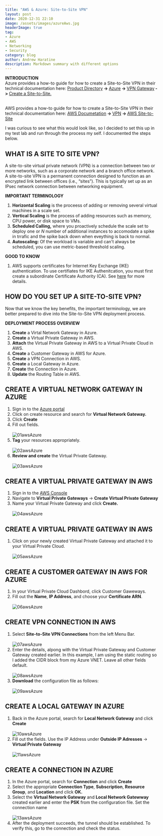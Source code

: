 ```yaml
---
title: "AWS & Azure: Site-to-Site VPN"
layout: post
date: 2020-12-31 22:10
image: /assets/images/azureAws.jpg
headerImage: true
tag:
- Azure
- AWS
- Networking
- Security
category: blog
author: Andrew Haratine
description: Markdown summary with different options
---
```



<b>INTRODUCTION</b>
<br>Azure provides a how-to guide for how to create a Site-to-Site VPN in their technical documentation here: 
<a href="https://docs.microsoft.com/en-us/documentation/">Product Directory</a><b> -> </b><a href="https://docs.microsoft.com/en-us/azure/?product=featured">Azure</a><b> -> </b><a href="https://docs.microsoft.com/en-us/azure/virtual-machines/windows/tutorial-manage-vm">VPN Gateway</a><b> -> </b><a href="https://docs.microsoft.com/en-us/azure/vpn-gateway/">Create a Site-to-Site.</a> 

<br>AWS provides a how-to guide for how to create a Site-to-Site VPN in their technical documentation here: 
<a href="https://docs.aws.amazon.com/">AWS Documetation</a><b> -> </b><a href="https://docs.aws.amazon.com/vpn/?id=docs_gateway">VPN</a><b> -> </b><a href="https://docs.aws.amazon.com/vpn/latest/s2svpn/VPC_VPN.html">AWS Site-to-Site</a>

I was curious to see what this would look like, so I decided to set this up in my test lab and run through the process my self. I documented the steps below.


<h2>WHAT IS A SITE TO SITE VPN?</h2>
A site-to-site virtual private network (VPN) is a connection between two or more networks, such as a corporate network and a branch office network. A site-to-site VPN is a permanent connection designed to function as an encrypted link between offices (i.e., “sites”). This is typically set up as an IPsec network connection between networking equipment.

<b>IMPORTANT TERMINOLOGY</b>
<ol start="1">
<li><b>Horizontal Scaling</b> is the proceess of adding or removing several virtual machines in a scale set.</li>
<li><b>Vertical Scaling</b> is the process of adding resources such as memory, CPU power, or disk space to VMs.</li>
<li><b>Scheduled Calling,</b> where you proactively schedule the scale set to deploy one or <i>N</i> number of additional instances to accomodate a spike in trrafic and the spike back down when eveything is back to normal.</li>
<li><b>Autoscaling:</b> Of the workload is variable and can't always be scheduled, you can use metric-based threshold scaling.</li>
</ol>


<b>GOOD TO KNOW</b>
<ol start="1">
<li>AWS supports certificates for Internet Key Exchange (IKE) authentication. To use certifiates for IKE Authenitcation, you must first create a subordinate Certificate Authority (CA). See <a href="https://aws.amazon.com/about-aws/whats-new/2019/08/aws-site-to-site-vpn-now-supports-certificate-authentication/">here</a> for more details.</li>
</ol>


<h2>HOW DO YOU SET UP A SITE-TO-SITE VPN?</h2>

Now that we know the key benefits, the important terminology, we are better prepared to dive into the Site-to-Site VPN deployment process.

<b>DEPLOYMENT PROCESS OVERVIEW</b>
<ol start="1">
<li><b>Create</b> a Virtal Network Gateway in Azure.</li>
<li><b>Create</b> a Virtual Private Gateway in AWS.</li>
<li><b>Attach</b> the Virtual Private Gateway in AWS to a Virtual Private Cloud in AWS.</li>
<li><b>Create</b> a Customer Gateway in AWS for Azure.</li>
<li><b>Create</b> a VPN Connection in AWS.</li>
<li><b>Create</b> a Local Gateway in Azure.</li>
<li><b>Create</b> the Connection in Azure.</li>
<li><b>Update</b> the Routing Table in AWS.</li>
</ol>


<h2>CREATE A VIRTUAL NETWORK GATEWAY IN AZURE</h2>
<ol start="1">
<li>Sign in to the <a href="https://portal.azure.com/">Azure portal</a></li>
<li>Click on create resource and search for <b>Virtual Network Gateway.</b></li>
<li>Click <b>Create</b></li>
<li>Fill out fields.</i></li>
<br><img src="/assets/images/01awsAzure.jpeg" alt="01awsAzure">

<li><b>Tag</b> your resources appropriately.</li>
<br><img src="/assets/images/02awsAzure.jpeg" alt="02awsAzure">

<li><b>Review and create</b> the Virtual Private Gateway.</li>
<br><img src="/assets/images/03awsAzure.jpeg" alt="03awsAzure">
</ol>


<h2>CREATE A VIRTUAL PRIVATE GATEWAY IN AWS</h2>
<ol start="1">
<li>Sign in to the <a href="https://aws.amazon.com/console/">AWS Console</a></li>
<li>Navigate to <b>Virtual Private Gateways</b> -> <b> Create Virtual Private Gateway</b></li>
<li>Name your Virtual Private Gateway and click <b>Create.</b></li>
<br><img src="/assets/images/04awsAzure.jpeg" alt="04awsAzure">
</ol>


<h2>CREATE A VIRTUAL PRIVATE GATEWAY IN AWS</h2>
<ol start="1">
<li>Click on your newly created Virtual Private Gateway and attached it to your Virtual Private Cloud.</li>
<br><img src="/assets/images/05awsAzure.jpeg" alt="05awsAzure">
</ol>

<h2>CREATE A CUSTOMER GATEWAY IN AWS FOR AZURE</h2>
<ol start="1">
<li>In your Virtual Private Cloud Dashbord, click Customer Gaweways.</li>
<li>Fill out the <b>Name</b>, <b>IP Address</b>, and choose your <b>Certificate ARN</b>.</li>
<br><img src="/assets/images/06awsAzure.jpeg" alt="06awsAzure">
</ol>

<h2>CREATE VPN CONNECTION IN AWS</h2>
<ol start="1">
<li>Select <b>Site-to-Site VPN Connections</b> from the left Menu Bar.</li>
<br><img src="/assets/images/07awsAzure.jpeg" alt="07awsAzure">
<li>Enter the details, alpong with the Virtual Private Gateway and Customer Gateway created earlier. In this example, I am using the static routing so I added the CIDR block from my Azure VNET. Leave all other fields default.</li>
<br><img src="/assets/images/08awsAzure.jpeg" alt="08awsAzure">

<li><b>Download</b> the configuration file as follows:</li>
<br><img src="/assets/images/09awsAzure.jpg" alt="09awsAzure">
</ol>

<h2>CREATE A LOCAL GATEWAY IN AZURE</h2>
<ol start="1">
<li>Back in the Azure portal, search for <b>Local Network Gateway</b> and click <b>Create</b></li>
<br><img src="/assets/images/10awsAzure.jpeg" alt="10awsAzure">   
<li>Fill out the fields. Use the IP Address under <b>Outside IP Adresses</b> -> <b>Virtual Private Gateway</b></li>
<br><img src="/assets/images/11awsAzure.jpeg" alt="11awsAzure">
</ol>

<h2>CREATE A CONNECTION IN AZURE</h2>
<ol start="1">
<li>In the Azure portal, search for <b>Connection</b> and click <b>Create</b></li>
<li>Select the appropriate <b>Connection Type</b>, <b>Subscription</b>, <b>Resource Group</b>, and <b>Location</b> and click <b>OK.</b></li>
<li>Select the <b>Virtual Network Gateway</b> and <b>Local Network Gatewway</b> created earlier and enter the <b>PSK</b> from the configuration file. Set the connection name</li>
<br><img src="/assets/images/13awsAzure.jpeg" alt="13awsAzure">
<li>After the deployment succeeds, the tunnel should be established. To verify this, go to the connection and check the status.</li>
</ol>
